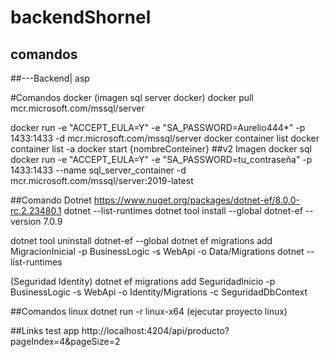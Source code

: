 # backendShornel


## comandos

##---Backend| asp

#Comandos docker
(imagen sql server docker)
docker pull mcr.microsoft.com/mssql/server

docker run -e "ACCEPT_EULA=Y" -e "SA_PASSWORD=Aurelio444*" -p 1433:1433 -d mcr.microsoft.com/mssql/server
docker container list
docker container list -a
docker start {nombreConteiner}
##v2 Imagen docker sql
docker run -e "ACCEPT_EULA=Y" -e "SA_PASSWORD=tu_contraseña" -p 1433:1433 --name sql_server_container -d mcr.microsoft.com/mssql/server:2019-latest

##Comando Dotnet
https://www.nuget.org/packages/dotnet-ef/8.0.0-rc.2.23480.1
dotnet --list-runtimes
dotnet tool install --global dotnet-ef --version 7.0.9

dotnet tool uninstall dotnet-ef --global
dotnet ef migrations add MigracionInicial -p BusinessLogic -s WebApi -o Data/Migrations
dotnet --list-runtimes

(Seguridad Identity)
dotnet ef migrations add SeguridadInicio -p BusinessLogic -s WebApi -o Identity/Migrations -c SeguridadDbContext

##Comandos linux
dotnet run -r linux-x64 (ejecutar proyecto linux)


##Links test app
http://localhost:4204/api/producto?pageIndex=4&pageSize=2



